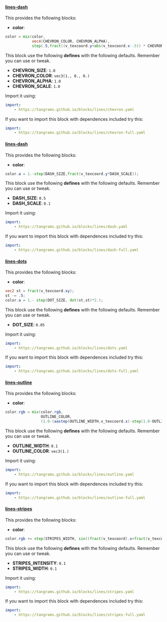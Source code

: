 

#### [lines-dash](https://github.com/tangrams/blocks/blob/gh-pages/lines/chevron.yaml)

This provides the following blocks:

- **color**:

```glsl
color = mix(color,
            vec4(CHEVRON_COLOR, CHEVRON_ALPHA),
            step(.5,fract((v_texcoord.y+abs(v_texcoord.x-.5)) * CHEVRON_SCALE)*CHEVRON_SIZE));
```



This block use the following **defines** with the following defaults. Remember you can use or tweak.
 - **CHEVRON_SIZE**: ```1.0```
 - **CHEVRON_COLOR**: ```vec3(1., 0., 0.)```
 - **CHEVRON_ALPHA**: ```1.0```
 - **CHEVRON_SCALE**: ```1.0```


Import it using:

```yaml
import:
    - https://tangrams.github.io/blocks/lines/chevron.yaml
```




If you want to import this block with dependences included try this:

```yaml
import:
    - https://tangrams.github.io/blocks/lines/chevron-full.yaml
```




#### [lines-dash](https://github.com/tangrams/blocks/blob/gh-pages/lines/dash.yaml)

This provides the following blocks:

- **color**:

```glsl
color.a = 1.-step(DASH_SIZE,fract(v_texcoord.y*DASH_SCALE));
```



This block use the following **defines** with the following defaults. Remember you can use or tweak.
 - **DASH_SIZE**: ```0.5```
 - **DASH_SCALE**: ```0.1```


Import it using:

```yaml
import:
    - https://tangrams.github.io/blocks/lines/dash.yaml
```




If you want to import this block with dependences included try this:

```yaml
import:
    - https://tangrams.github.io/blocks/lines/dash-full.yaml
```




#### [lines-dots](https://github.com/tangrams/blocks/blob/gh-pages/lines/dots.yaml)

This provides the following blocks:

- **color**:

```glsl
vec2 st = fract(v_texcoord.xy);
st -= .5;
color.a = 1.- step(DOT_SIZE, dot(st,st)*2.);
```



This block use the following **defines** with the following defaults. Remember you can use or tweak.
 - **DOT_SIZE**: ```0.05```


Import it using:

```yaml
import:
    - https://tangrams.github.io/blocks/lines/dots.yaml
```




If you want to import this block with dependences included try this:

```yaml
import:
    - https://tangrams.github.io/blocks/lines/dots-full.yaml
```




#### [lines-outline](https://github.com/tangrams/blocks/blob/gh-pages/lines/outline.yaml)

This provides the following blocks:

- **color**:

```glsl
color.rgb = mix(color.rgb,
                OUTLINE_COLOR,
                (1.0-(aastep(OUTLINE_WIDTH,v_texcoord.x)-step(1.0-OUTLINE_WIDTH,v_texcoord.x))));
```



This block use the following **defines** with the following defaults. Remember you can use or tweak.
 - **OUTLINE_WIDTH**: ```0.1```
 - **OUTLINE_COLOR**: ```vec3(1.)```


Import it using:

```yaml
import:
    - https://tangrams.github.io/blocks/lines/outline.yaml
```




If you want to import this block with dependences included try this:

```yaml
import:
    - https://tangrams.github.io/blocks/lines/outline-full.yaml
```




#### [lines-stripes](https://github.com/tangrams/blocks/blob/gh-pages/lines/stripes.yaml)

This provides the following blocks:

- **color**:

```glsl
color.rgb += step(STRIPES_WIDTH, sin((fract(v_texcoord).x+fract(v_texcoord).y) * 6.283)) * STRIPES_INTENSITY;
```



This block use the following **defines** with the following defaults. Remember you can use or tweak.
 - **STRIPES_INTENSITY**: ```0.1```
 - **STRIPES_WIDTH**: ```0.1```


Import it using:

```yaml
import:
    - https://tangrams.github.io/blocks/lines/stripes.yaml
```




If you want to import this block with dependences included try this:

```yaml
import:
    - https://tangrams.github.io/blocks/lines/stripes-full.yaml
```



